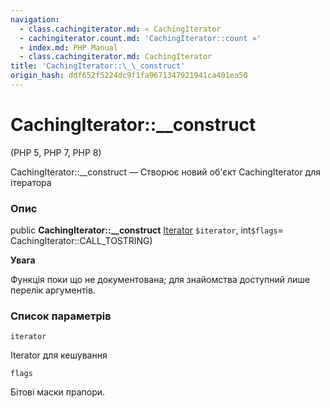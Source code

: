```yaml
---
navigation:
  - class.cachingiterator.md: « CachingIterator
  - cachingiterator.count.md: 'CachingIterator::count »'
  - index.md: PHP Manual
  - class.cachingiterator.md: CachingIterator
title: 'CachingIterator::\_\_construct'
origin_hash: ddf652f5224dc9f1fa9671347921941ca401ea50
---
```

# CachingIterator::\_\_construct

(PHP 5, PHP 7, PHP 8)

CachingIterator::\_\_construct — Створює новий об'єкт CachingIterator для ітератора

### Опис

public **CachingIterator::\_\_construct** [Iterator](class.iterator.md) `$iterator`, int`$flags`\= CachingIterator::CALL\_TOSTRING)

**Увага**

Функція поки що не документована; для знайомства доступний лише перелік аргументів.

### Список параметрів

`iterator`

Iterator для кешування

`flags`

Бітові маски прапори.
